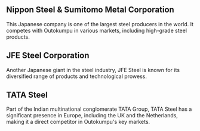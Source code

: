 ## Nippon Steel & Sumitomo Metal Corporation
This Japanese company is one of the largest steel producers in the world. It competes with Outokumpu in various markets, including high-grade steel products.

## JFE Steel Corporation
Another Japanese giant in the steel industry, JFE Steel is known for its diversified range of products and technological prowess.

## TATA Steel
Part of the Indian multinational conglomerate TATA Group, TATA Steel has a significant presence in Europe, including the UK and the Netherlands, making it a direct competitor in Outokumpu's key markets.
